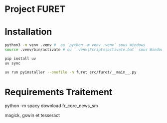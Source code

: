 # Project FURET


# Installation

```bash
python3 -m venv .venv #  ou `python -m venv .venv` sous Windows
source .venv/bin/activate # ou `.venv\Scripts\activate.bat` sous Windows
```

```bash
pip install uv
uv sync
```

```bash
uv run pyinstaller --onefile -n furet src/furet/__main__.py 
```

# Requirements Traitement

python -m spacy download fr_core_news_sm

magick, gswin et tesseract 



